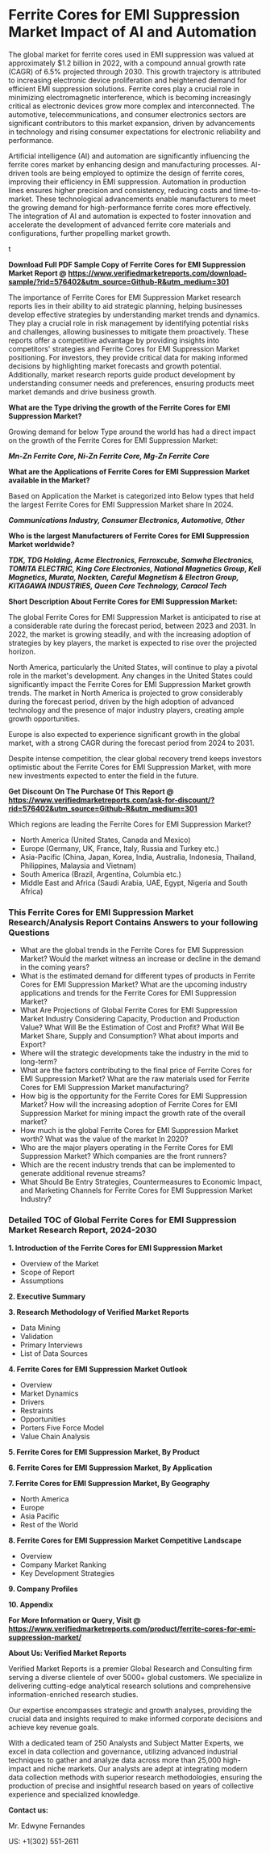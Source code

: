 <meta name="title" content="Global Ferrite Cores for EMI Suppression Market Impact of AI and Automation"><meta name="description" content="The global market for ferrite cores used in EMI suppression was valued at approximately $1.2 billion in 2022, with a compound annual growth rate (CAGR) of 6.5% project"><meta name="title" content="Ferrite Cores for EMI Suppression Market Size, Share, Scope, Trends, Growth, Opportunities, Analysis, Forecast"><h1>Ferrite Cores for EMI Suppression Market Impact of AI and Automation</h1><p>The global market for ferrite cores used in EMI suppression was valued at approximately $1.2 billion in 2022, with a compound annual growth rate (CAGR) of 6.5% projected through 2030. This growth trajectory is attributed to increasing electronic device proliferation and heightened demand for efficient EMI suppression solutions. Ferrite cores play a crucial role in minimizing electromagnetic interference, which is becoming increasingly critical as electronic devices grow more complex and interconnected. The automotive, telecommunications, and consumer electronics sectors are significant contributors to this market expansion, driven by advancements in technology and rising consumer expectations for electronic reliability and performance.</p><p>Artificial intelligence (AI) and automation are significantly influencing the ferrite cores market by enhancing design and manufacturing processes. AI-driven tools are being employed to optimize the design of ferrite cores, improving their efficiency in EMI suppression. Automation in production lines ensures higher precision and consistency, reducing costs and time-to-market. These technological advancements enable manufacturers to meet the growing demand for high-performance ferrite cores more effectively. The integration of AI and automation is expected to foster innovation and accelerate the development of advanced ferrite core materials and configurations, further propelling market growth.</p>t</p><p id="" class=""><strong>Download Full PDF Sample Copy of Ferrite Cores for EMI Suppression Market Report @ <a href="https://www.verifiedmarketreports.com/download-sample/?rid=576402&utm_source=Github-R&utm_medium=301" target="_blank">https://www.verifiedmarketreports.com/download-sample/?rid=576402&utm_source=Github-R&utm_medium=301</a></strong></p><p>The importance of&nbsp;Ferrite Cores for EMI Suppression Market research reports lies in their ability to aid strategic planning, helping businesses develop effective strategies by understanding market trends and dynamics. They play a crucial role in risk management by identifying potential risks and challenges, allowing businesses to mitigate them proactively. These reports offer a competitive advantage by providing insights into competitors' strategies and Ferrite Cores for EMI Suppression Market positioning. For investors, they provide critical data for making informed decisions by highlighting market forecasts and growth potential. Additionally, market research reports guide product development by understanding consumer needs and preferences, ensuring products meet market demands and drive business growth.</p><p><strong>What are the&nbsp;Type driving the growth of the Ferrite Cores for EMI Suppression Market?</strong></p><p id="" class="">Growing demand for below Type around the world has had a direct impact on the growth of the Ferrite Cores for EMI Suppression Market:</p><em><strong>Mn-Zn Ferrite Core, Ni-Zn Ferrite Core, Mg-Zn Ferrite Core</strong></em></p><strong>What are the&nbsp;Applications&nbsp;of Ferrite Cores for EMI Suppression Market available in the Market?</strong></p><p id="" class="">Based on Application the Market is categorized into Below types that held the largest Ferrite Cores for EMI Suppression Market share In 2024.</p><em><strong>Communications Industry, Consumer Electronics, Automotive, Other</strong></em></p><strong>Who is the largest Manufacturers of Ferrite Cores for EMI Suppression Market worldwide?</strong></p><p><em><strong>TDK, TDG Holding, Acme Electronics, Ferroxcube, Samwha Electronics, TOMITA ELECTRIC, King Core Electronics, National Magnetics Group, Keli Magnetics, Murata, Nockten, Careful Magnetism & Electron Group, KITAGAWA INDUSTRIES, Queen Core Technology, Caracol Tech</strong></em></p><p id="" class=""><strong>Short Description About Ferrite Cores for EMI Suppression Market:</strong></p><p>The global Ferrite Cores for EMI Suppression Market is anticipated to rise at a considerable rate during the forecast period, between 2023 and 2031. In 2022, the market is growing steadily, and with the increasing adoption of strategies by key players, the market is expected to rise over the projected horizon.</p><p>North America, particularly the United States, will continue to play a pivotal role in the market's development. Any changes in the United States could significantly impact the Ferrite Cores for EMI Suppression Market growth trends. The market in North America is projected to grow considerably during the forecast period, driven by the high adoption of advanced technology and the presence of major industry players, creating ample growth opportunities.</p><p>Europe is also expected to experience significant growth in the global market, with a strong CAGR during the forecast period from 2024 to 2031.</p><p>Despite intense competition, the clear global recovery trend keeps investors optimistic about the Ferrite Cores for EMI Suppression Market, with more new investments expected to enter the field in the future.</p><p id="" class=""><strong>Get Discount On The Purchase Of This Report @ <a href="https://www.verifiedmarketreports.com/ask-for-discount/?rid=576402&utm_source=Github-R&utm_medium=301" target="_blank">https://www.verifiedmarketreports.com/ask-for-discount/?rid=576402&utm_source=Github-R&utm_medium=301</a></strong></p>Which regions are leading the Ferrite Cores for EMI Suppression Market?</p><ul><li>North America (United States, Canada and Mexico)</li><li>Europe (Germany, UK, France, Italy, Russia and Turkey etc.)</li><li>Asia-Pacific (China, Japan, Korea, India, Australia, Indonesia, Thailand, Philippines, Malaysia and Vietnam)</li><li>South America (Brazil, Argentina, Columbia etc.)</li><li>Middle East and Africa (Saudi Arabia, UAE, Egypt, Nigeria and South Africa)</li></ul><h3 id="" class="">This Ferrite Cores for EMI Suppression Market Research/Analysis Report Contains Answers to your following Questions</h3><ul><li>What are the global trends in the Ferrite Cores for EMI Suppression Market? Would the market witness an increase or decline in the demand in the coming years?</li><li>What is the estimated demand for different types of products in Ferrite Cores for EMI Suppression Market? What are the upcoming industry applications and trends for the Ferrite Cores for EMI Suppression Market?</li><li>What Are Projections of Global Ferrite Cores for EMI Suppression Market Industry Considering Capacity, Production and Production Value? What Will Be the Estimation of Cost and Profit? What Will Be Market Share, Supply and Consumption? What about imports and Export?</li><li>Where will the strategic developments take the industry in the mid to long-term?</li><li>What are the factors contributing to the final price of Ferrite Cores for EMI Suppression Market? What are the raw materials used for Ferrite Cores for EMI Suppression Market manufacturing?</li><li>How big is the opportunity for the Ferrite Cores for EMI Suppression Market? How will the increasing adoption of Ferrite Cores for EMI Suppression Market for mining impact the growth rate of the overall market?</li><li>How much is the global Ferrite Cores for EMI Suppression Market worth? What was the value of the market In 2020?</li><li>Who are the major players operating in the Ferrite Cores for EMI Suppression Market? Which companies are the front runners?</li><li>Which are the recent industry trends that can be implemented to generate additional revenue streams?</li><li>What Should Be Entry Strategies, Countermeasures to Economic Impact, and Marketing Channels for Ferrite Cores for EMI Suppression Market Industry?</li></ul><h3 id="" class="">Detailed TOC of Global Ferrite Cores for EMI Suppression Market Research Report, 2024-2030</h3><p id="" class=""><strong>1. Introduction of the Ferrite Cores for EMI Suppression Market</strong></p><ul><li>Overview of the Market</li><li>Scope of Report</li><li>Assumptions</li></ul><p id="" class=""><strong>2. Executive Summary</strong></p><p id="" class=""><strong>3. Research Methodology of Verified Market Reports</strong></p><ul><li>Data Mining</li><li>Validation</li><li>Primary Interviews</li><li>List of Data Sources</li></ul><p id="" class=""><strong>4. Ferrite Cores for EMI Suppression Market Outlook</strong></p><ul><li>Overview</li><li>Market Dynamics</li><li>Drivers</li><li>Restraints</li><li>Opportunities</li><li>Porters Five Force Model</li><li>Value Chain Analysis</li></ul><p id="" class=""><strong>5. Ferrite Cores for EMI Suppression Market, By Product</strong></p><p id="" class=""><strong>6. Ferrite Cores for EMI Suppression Market, By Application</strong></p><p id="" class=""><strong>7. Ferrite Cores for EMI Suppression Market, By Geography</strong></p><ul><li>North America</li><li>Europe</li><li>Asia Pacific</li><li>Rest of the World</li></ul><p id="" class=""><strong>8. Ferrite Cores for EMI Suppression Market Competitive Landscape</strong></p><ul><li>Overview</li><li>Company Market Ranking</li><li>Key Development Strategies</li></ul><p id="" class=""><strong>9. Company Profiles</strong></p><p id="" class=""><strong>10. Appendix</strong></p><p id="" class=""><strong>For More Information or Query, Visit @ <a href="https://www.verifiedmarketreports.com/product/ferrite-cores-for-emi-suppression-market/" target="_blank">https://www.verifiedmarketreports.com/product/ferrite-cores-for-emi-suppression-market/</a></strong></p><p id="" class=""><strong>About Us: Verified Market Reports</strong></p><p id="" class="">Verified Market Reports is a premier Global Research and Consulting firm serving a diverse clientele of over 5000+ global customers. We specialize in delivering cutting-edge analytical research solutions and comprehensive information-enriched research studies.</p><p id="" class="">Our expertise encompasses strategic and growth analyses, providing the crucial data and insights required to make informed corporate decisions and achieve key revenue goals.</p><p id="" class="">With a dedicated team of 250 Analysts and Subject Matter Experts, we excel in data collection and governance, utilizing advanced industrial techniques to gather and analyze data across more than 25,000 high-impact and niche markets. Our analysts are adept at integrating modern data collection methods with superior research methodologies, ensuring the production of precise and insightful research based on years of collective experience and specialized knowledge.</p><p id="" class=""><strong>Contact us:</strong></p><p id="" class="">Mr. Edwyne Fernandes</p><p id="" class="">US: +1(302) 551-2611</p>